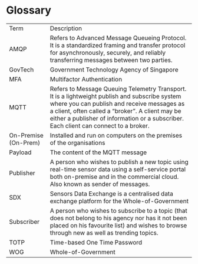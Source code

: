 
# Glossary



<table class="tg">
  <tr>
    <td class="tg-9fd4">Term</td>
    <td class="tg-9fd4">Description</td>
  </tr>
  <tr>
    <td class="tg-cly1">AMQP</td>
    <td class="tg-cly1">Refers to Advanced Message Queueing Protocol. It is a standardized framing and transfer protocol for asynchronously, securely, and reliably transferring messages between two parties.</td>
  </tr>
  <tr>
    <td class="tg-cly1">GovTech</td>
    <td class="tg-cly1">Government Technology Agency of Singapore</td>
  </tr>
  <tr>
    <td class="tg-cly1">MFA</td>
    <td class="tg-cly1">Multifactor Authentication</td>
  </tr>
  <tr>
    <td class="tg-cly1">MQTT</td>
    <td class="tg-cly1">Refers to Message Queuing Telemetry Transport. It is a lightweight publish and subscribe system where you can publish and receive messages as a client, often called a “broker”. A client may be either a publisher of information or a subscriber. Each client can connect to a broker.</td>
  </tr>
  <tr>
    <td class="tg-0lax">On-Premise (On-Prem)</td>
    <td class="tg-0lax">Installed and run on computers on the premises of the organisations</td>
  </tr>
  <tr>
    <td class="tg-0lax">Payload</td>
    <td class="tg-0lax">The content of the MQTT message</td>
  </tr>
  <tr>
    <td class="tg-0lax">Publisher</td>
    <td class="tg-0lax">A person who wishes to publish a new topic using real-time sensor data using a self-service portal both on-premise and in the commercial cloud. Also known as sender of messages.</td>
  </tr>
  <tr>
    <td class="tg-0lax">SDX</td>
    <td class="tg-0lax">Sensors Data Exchange is a centralised data exchange platform for the Whole-of-Government</td>
  </tr>
  <tr>
    <td class="tg-0lax">Subscriber</td>
    <td class="tg-0lax">A person who wishes to subscribe to a topic (that does not belong to his agency nor has it not been placed on his favourite list) and wishes to browse through new as well as trending topics.</td>
  </tr>
  <tr>
    <td class="tg-0lax">TOTP</td>
    <td class="tg-0lax">Time-based One Time Password</td>
  </tr>
  <tr>
    <td class="tg-0lax">WOG</td>
    <td class="tg-0lax">Whole-of-Government</td>
  </tr>
</table>
